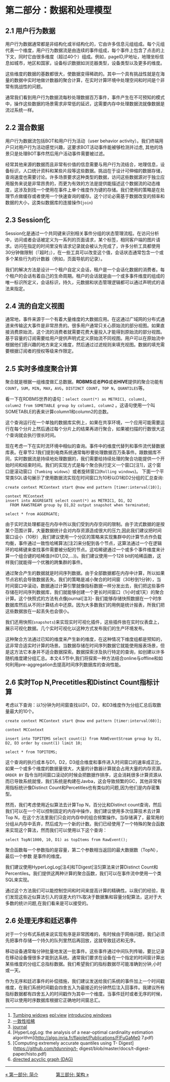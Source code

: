 第二部分：数据和处理模型
================================


2.1 用户行为数据
----------------------
用户行为数据通常都是非结构化或半结构化的，它由许多信息元组组成。每个元组代表一个维度，用户行为数据流是由连续的事件组成，每个事件上包含了点击的上下文，同时它由很多维度（超过40个）组成。例如，pageID,IP地址，地理坐标信息如城市，地区和国家，设备标识数据如浏览器类型，设备类型以及更多的维度。

这些维度的数据的基数都很大，使数据变得稀疏的。其中一个具有挑战性就是在海量的数据中实时地做计数器的聚合计算，在实时计算环境中处理空间和时间是个非常有挑战性的问题。  

通常我们看到用户行为数据流每秒处理数据百万事件，事件产生在不可预知的模式中，操作这些数据的场景需求非常低的延迟，这需要内存中处理数据流就像数据是流过系统一样。

2.2 混合数据
----------------------
用户行为数据流包括BOT和用户行为活动（user behavior activity）。我们终端用户只对用户行为活动感觉兴趣，这要求BOT活动事件能被够检测并过虑, 其他的场景只是处理BOT事件然后用户活动事件需要被过滤。

经常其他来源的数据而且非常有价值的信息需要与用户行为流结合，地理信息，设备标识，人口统计资料和某些片段等这些数据。挑战在于设计可伸缩的数据存储，查询速度也需要讨论。许多场景要求这种类型的数据，访问这些数据源对于独立应用服务来说是非常昂贵的，而更为有效的方法是提供能描述这个数据流的动态维度，这涉及到找一个使用在事件上单个维度作为键的存储。我们使用的策略是在处理节点做缓存或者使用一个快速查询的缓存。这个讨论必需基于数据改变的频率和数据的大小，这类似数据库的连接操作(`join`)

2.3 Session化
-----------------------
Session化是通过一个共同键来识别相关事件分组的状态管理流程。在访问分析中，访问或者会话被定义为一系列的页面请求，某个标签，相同客户端的图片请求。访问在指定的时间里没有请求记录就会被认为完成了，许多分析工具都使用30分钟做限制（『超时』），在一些工具可以改变这个值，会话状态通常包含一个或多个某些行为的计数器（例如，页面导航的记录）。   

我们的解决方法是设计一个租户自定义会话，租户是一个会话化数据的消费者。每个租户的会话有着自己的生命周期。租户的会话就是由一个或多事件维度的组成的唯一标识所定义，会话标识，持久，元数据和状态管理逻辑都可以通过声明式的语法来指定。

2.4 流的自定义视图
--------------------------
通常地，事件来源于一个有着大量维度的大数据应用。在这通过广域网的分布式通道来传输这大事件是非常昂贵的。很多用户通常只关心原始流的部分视图。如果直接消费原始流，这个流的消费者就需要花费大量投入才能得到原始流的部分视图。基于容量的订阅需要给用户提供声明式定义原始流不同视图。用户可以在原始流中根据他们感兴趣的地方来定义维度，然后通过过滤规则来填充视图。数据的填充需要根据订阅者的授权等级来作限定。

2.5 实时多维度聚合计算
---------------------------
聚合就是根据一组维度做汇总数据。**RDBMS**或者**PIG**或者**HIVE**提供的聚合功能有`COUNT`，`SUM`，`MIN`，`MAX`，`AVG`，`DISTINCT COUNT`，`TOP N`，`QUANTILES`等。

看一下在RDBMS世界的语句：`select count(*) as METRIC1, column1, column2 from SOMETABLE group by column1, column2` 。这语句使用一个叫SOMETABLE的表来计算column1和column2的总数。

这个查询运行在一个单独的数据库实例上，如果在共享环境，一个应用可能需要运行在每个分片上然后通过每个分片上的结果再进行聚合，如果被扫描的行数很大这个查询就会执行很长时间。

现在考虑一下在实时流环境中相似的查询。事件中的维度代替列和事件流代替数据库表。在章节2.1我们提到电商系统通常每秒要处理数据百万条事件。跟数据库不同，实时数据流是持续地处理数据的，我们需要给持续处理的聚合功能提供一个开始时间和结束时间。我们的实现方式是每个聚合执行定义一个窗口[注1]，这个窗口是滚动窗口（`Tumbing widows`）或者旋转窗口(`Rolling windows`)。
下面一个平常类SQL语句展示了使用数据流实现在时间窗口为10秒以D1和D2分组的汇总查询:
```
create context MCContext start @now end pattern [timer:interval(10)];  

context MCContext    
insert into AGGREGATE select count(*) as METRIC1, D1, D2
  FROM RAWSTREAM group by D1,D2 output snapshot when terminated;     

select * from AGGERGATE;
```
由于实时流处理都是在内存中所以我们受到内存空间的限制。由于流式数据的是按某个范围计算，大量数据统计会对内存资源造成很大的压力,因此我们建议把时间窗口设小（10秒）,我们建议使用一个分区的策略来实现集群中的计算节点作负载均衡，事件通过一致性哈稀算法[注2]来分配到各个节点，这算法通过一个在逻辑环的哈稀键来查找事件需要被分配的节点。这哈稀键通过一个或多个事件维度来计算一个组合键的哈稀值(H(D1,D2,...))。我们建议使用一个128 bit的哈稀函数，这样我们就能得一个优雅的跨集群的事件。

通过聚合产生的数据就是时间序列数据。由于全部数据都在内存中计算，所以如果节点宕机会导致数据丢失。我们的策略是减小聚合的时间窗（30秒到1分钟），当时间窗口中滚动，数据通过计算引擎就像指标数据一样分发出去，我们把这些事件存储在时间序列数据库，我们就能够创建一个更长时间窗口（1小时或1天）的聚合计算。这个快照式的方法有点像journal[注3]- 我们能够存储快照数据在一个时序数据库然后从不同计算结点中还原。因为大多数我们的用例是统计报表，所我们把这些数据放在一起丢失也会很小。

我们还用快照(`snapshots`)来实现实时可视化插件，这些插件放在实时仪表盘上，展示可视化数据。几个实时可视化以这种方式发布我们的生产环境发布。

这种聚合方法通过已知的维度来产生新的维度，在这种情况下维度组都是预知的，这非常合适实时计算的场景。当数据存储在时间序列数据它就能使用报表场景，但是这方法它本身并不适合数据探索。数据探索涉及执行特定的查询，如创建以许多随机维度建分组汇总。本文4.5节中,我们将探索一种方法结合online与offline和如何利用pre-aggregation去提高时间序列数据库的查询性能。

2.6 实时Top N,Precetitles和Distinct Count指标计算
---------------------------
考虑以下查询：以1分钟为时间窗查找以D1，D2，和D3维度作为分组汇总后取数量最大的10个。
```
create context MCContext start @now end pattern [timer:interval(60)];

context MCContext

insert into TOPITEMS select count(1) from RAWEventStream group by D1, D2, D3 order by count(1) limit 10;

select * from TOPITEMS;
```

这个查询的执行成本与D1，D2，D3组合维度和事件进入时间窗口的速率成正比。如果一个或多个维度的数据量很大，大量的计数器计算就会占用大量的内存资源。`ORDER BY` 指令当时间窗口滚动的时候会把数据作排序，这会消耗很多计算资源从而已导致系统就慢，我们系统是构建在Javba，这会导致频繁的GC，其他非常有用指标统计像Distinct Count和Percetitles也有类似的问题,因为他们是内存密集型。

然而，我们考虑使用近似算法去计算Top N，百分比和Distinct count查询，然后我们可以在一个可以控制固定的内存中操作，我们建议使用多次估算技术去计算Top N，在这个方法里我们只会对内存中的组合频繁操作。当存储满了，最常用的分组从内存中丢弃，然后成为一个新的计数。我们已经使用了一个特殊的聚合函数来实现这个算法，然而我们可以使用以下这个查询：
```
select TopN(1000, 10, D1) as topItems from RawEvent();
```
聚合函数每一个参数指的是容量，第二个参数相当返回的最大数据数（TopN），最后一个参数 是事件的维度。

我们建议使用HyperLogLog[注4]和TDigest[注5]算法来计算Distinct Count和Percentiles。我们提供这两种计算的聚合函数，我们可以在事件流中使用一个类SQL来实现。

通过这个方法我们可以能控制空间和时间来提高计算的精确性。以我们的经验，我们发现这些近似算法引入的误差大约1%取决于数据集和容量分配算法，这对于大多数的统计问题,在我们看来是可以接受的。

2.6 处理无序和廷迟事件
---------------------------
对于一个分布式系统来说实现有序是非常困难的，有时候由于网络问题，我们必须先把事件存储一个持久的队列里然后再回放，这就导致廷迟和无序。

移动设备通常每分钟批量地发送一批事件。这些事件通过中间队列传输，要比记录在移动设备慢很多才能到达系统。通常我们要求在设备在一个指定的时间窗计算出某些维度的分组汇总指标数据。我们希望我们的指标数据尽可能准确到分钟,小时或一天。

作为无序和廷迟事件的补偿措施，我们建议发送给我们系统的事件加上一个时间戳维度，在我们系统时间戳会四舍五入为最接近的分钟然后注入回事件。我建议所有指标数据都有四舍五入的时间戳作为其中一个维度。当事件廷时或者无序的时候，我可以使用时序数据库根据它正确地时间窗总汇。


-------


1. [Tumbing widows](https://developer.ibm.com/streamsdev/2014/05/06/spl-tumbling-windows-explained/) [epl:view](http://www.espertech.com/esper/release-5.2.0/esper-reference/html/epl-views.html#win-views) [introducing windows](https://flink.apache.org/news/2015/12/04/Introducing-windows.html)
2. [一致性哈稀]()
3. [journal]()
4. [HyperLogLog: the analysis of a near-optimal cardinality estimation algorithm](http://algo.inria.fr/flajolet/Publications/FlFuGaMe0 7.pdf)
5. [Computing extremely accurate quantiles using T- Digest](https://github.com/tdunning/t- digest/blob/master/docs/t-digest-paper/histo.pdf)
6. [directed acyclic graph (DAG)](https://en.wikipedia.org/wiki/Directed_acyclic_graph)

-----------------

[« 第一部分: 简介](part1-introduction.md)　　　　[第三部分: 架构 »](part3-architecture.md)
